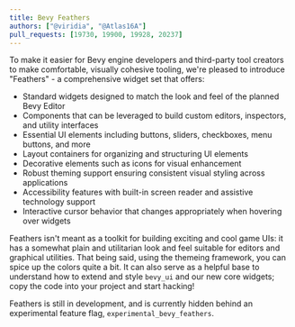 ```yaml
---
title: Bevy Feathers
authors: ["@viridia", "@Atlas16A"]
pull_requests: [19730, 19900, 19928, 20237]
---
```


To make it easier for Bevy engine developers and third-party tool creators to make comfortable, visually cohesive tooling,
we're pleased to introduce "Feathers" - a comprehensive widget set that offers:

- Standard widgets designed to match the look and feel of the planned Bevy Editor
- Components that can be leveraged to build custom editors, inspectors, and utility interfaces
- Essential UI elements including buttons, sliders, checkboxes, menu buttons, and more
- Layout containers for organizing and structuring UI elements
- Decorative elements such as icons for visual enhancement
- Robust theming support ensuring consistent visual styling across applications
- Accessibility features with built-in screen reader and assistive technology support
- Interactive cursor behavior that changes appropriately when hovering over widgets

Feathers isn't meant as a toolkit for building exciting and cool game UIs: it has a somewhat plain
and utilitarian look and feel suitable for editors and graphical utilities. That being said, using
the themeing framework, you can spice up the colors quite a bit.
It can also serve as a helpful base to understand how to extend and style `bevy_ui` and our new core widgets;
copy the code into your project and start hacking!

Feathers is still in development, and is currently hidden behind an experimental feature flag,
`experimental_bevy_feathers`.
